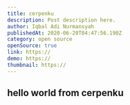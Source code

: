 ```yaml
---
title: cerpenku
description: Post description here.
author: Iqbal Adi Nurmansyah
publishedAt: 2020-06-20T04:47:56.190Z
category: open source
openSource: true
link: https://
demo: https://
thumbnail: https://
---
```


## hello world from cerpenku